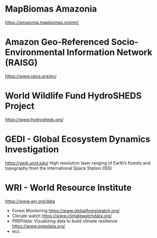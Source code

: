 # MapBiomas Amazonìa
https://amazonia.mapbiomas.org/en/

#  Amazon Geo-Referenced Socio-Environmental Information Network (RAISG)
https://www.raisg.org/en/

# World Wildlife Fund HydroSHEDS Project
https://www.hydrosheds.org/ 

# GEDI - Global Ecosystem Dynamics Investigation
https://gedi.umd.edu/ 
High resolution laser ranging of Earth’s forests and topography from the International Space Station (ISS)

# WRI - World Resource Institute
https://www.wri.org/data

* Forest Monitoring https://www.globalforestwatch.org/
* Climate watch https://www.climatewatchdata.org/
* PREPdata: Visualizing data to build climate resilience https://www.prepdata.org/
* ecc.
